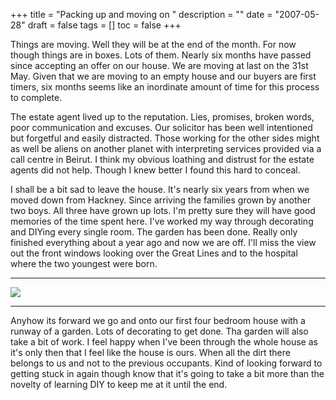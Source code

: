 +++
title = "Packing up and moving on "
description = ""
date = "2007-05-28"
draft = false
tags = []
toc = false
+++

Things are moving. Well they will be at the end of the month. For now though things are in boxes. Lots of them. Nearly six months have passed since accepting an offer on our house. We are moving at last on the 31st May. Given that we are moving to an empty house and our buyers are first timers, six months seems like an inordinate amount of time for this process to complete.

The estate agent lived up to the reputation. Lies, promises, broken words, poor communication and excuses. Our solicitor has been well intentioned but forgetful and easily distracted. Those working for the other sides might as well be aliens on another planet with interpreting services provided via a call centre in Beirut. I think my obvious loathing and distrust for the estate agents did not help. Though I knew better I found this hard to conceal.

I shall be a bit sad to leave the house. It's nearly six years from when we moved down from Hackney. Since arriving the families grown by another two boys. All three have grown up lots. I'm pretty sure they will have good memories of the time spent here. I've worked my way through decorating and DIYing every single room. The garden has been done. Really only finished everything about a year ago and now we are off. I'll miss the view out the front windows looking over the Great Lines and to the hospital where the two youngest were born.
***
<img style="display:block;margin:auto" src="https://i.ibb.co/Qj83GYPk/ingleview.jpg">

***

Anyhow its forward we go and onto our first four bedroom house with a runway of a garden. Lots of decorating to get done. Tha garden will also take a bit of work. I feel happy when I've been through the whole house as it's only then that I feel like the house is ours. When all the dirt there belongs to us and not to the previous occupants. Kind of looking forward to getting stuck in again though know that it's going to take a bit more than the novelty of learning DIY to keep me at it until the end.